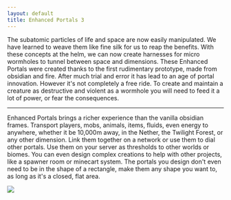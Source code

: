```yaml
---
layout: default
title: Enhanced Portals 3
---
```


The subatomic particles of life and space are now easily manipulated. We have learned to weave them like fine silk for us to reap the benefits. With these concepts at the helm, we can now create harnesses for micro wormholes to tunnel between space and dimensions. These Enhanced Portals were created thanks to the first rudimentary prototype, made from obsidian and fire. After much trial and error it has lead to an age of portal innovation. However it's not completely a free ride. To create and maintain a creature as destructive and violent as a wormhole you will need to feed it a lot of power, or fear the consequences.

<hr>

Enhanced Portals brings a richer experience than the vanilla obsidian frames. Transport players, mobs, animals, items, fluids, even energy to anywhere, whether it be 10,000m away, in the Nether, the Twilight Forest, or any other dimension. Link them together on a network or use them to dial other portals. Use them on your server as thresholds to other worlds or biomes. You can even design complex creations to help with other projects, like a spawner room or minecart system. The portals you design don't even need to be in the shape of a rectangle, make them any shape you want to, as long as it's a closed, flat area.

<img src="{{ site.url }}/img/ep_ss1.jpg" class="img-responsive margin-bottom-15 margin-top-15">